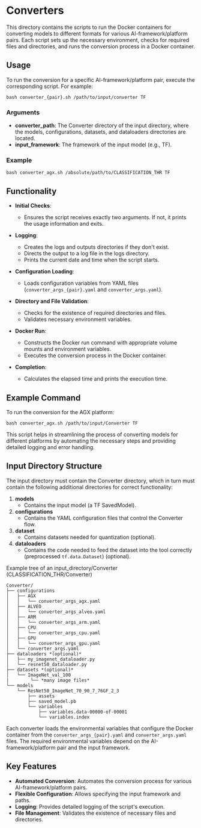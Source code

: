 # Converters

This directory contains the scripts to run the Docker containers for converting models to different formats for various AI-framework/platform pairs. Each script sets up the necessary environment, checks for required files and directories, and runs the conversion process in a Docker container.

## Usage

To run the conversion for a specific AI-framework/platform pair, execute the corresponding script. For example:

```shell
bash converter_{pair}.sh /path/to/input/converter TF
```

### Arguments

- **converter_path**: The Converter directory of the input directory, where the models, configurations, datasets, and dataloaders directories are located.
- **input_framework**: The framework of the input model (e.g., TF).

### Example

```shell
bash converter_agx.sh /absolute/path/to/CLASSIFICATION_THR TF
```

## Functionality

- **Initial Checks**:
  - Ensures the script receives exactly two arguments. If not, it prints the usage information and exits.

- **Logging**:
  - Creates the logs and outputs directories if they don't exist.
  - Directs the output to a log file in the logs directory.
  - Prints the current date and time when the script starts.

- **Configuration Loading**:
  - Loads configuration variables from YAML files (`converter_args_{pair}.yaml` and `converter_args.yaml`).

- **Directory and File Validation**:
  - Checks for the existence of required directories and files.
  - Validates necessary environment variables.

- **Docker Run**:
  - Constructs the Docker run command with appropriate volume mounts and environment variables.
  - Executes the conversion process in the Docker container.

- **Completion**:
  - Calculates the elapsed time and prints the execution time.

## Example Command

To run the conversion for the AGX platform:

```shell
bash converter_agx.sh /path/to/input/Converter TF
```

This script helps in streamlining the process of converting models for different platforms by automating the necessary steps and providing detailed logging and error handling.

## Input Directory Structure

The input directory must contain the Converter directory, which in turn must contain the following additional directories for correct functionality:

1. **models**
   - Contains the input model (a TF SavedModel).
2. **configurations**
   - Contains the YAML configuration files that control the Converter flow.
3. **dataset**
   - Contains datasets needed for quantization (optional).
4. **dataloaders**
   - Contains the code needed to feed the dataset into the tool correctly (preprocessed `tf.data.Dataset`) (optional).

Example tree of an input_directory/Converter (CLASSIFICATION_THR/Converter)

```
Converter/
├── configurations
│   ├── AGX
│   │   └── converter_args_agx.yaml
│   ├── ALVEO
│   │   └── converter_args_alveo.yaml
│   ├── ARM
│   │   └── converter_args_arm.yaml
│   ├── CPU
│   │   └── converter_args_cpu.yaml
│   ├── GPU
│   │   └── converter_args_gpu.yaml
│   └── converter_args.yaml
├── dataloaders *(optional)*
│   ├── my_imagenet_dataloader.py
│   └── resnet50_dataloader.py
├── datasets *(optional)*
│   └── ImageNet_val_100
|        └── *many image files*
└── models
    └── ResNet50_ImageNet_70_90_7_76GF_2_3
        ├── assets
        ├── saved_model.pb
        └── variables
            ├── variables.data-00000-of-00001
            └── variables.index
```

Each converter loads the environmental variables that configure the Docker container from the `converter_args_{pair}.yaml` and `converter_args.yaml` files. The required environmental variables depend on the AI-framework/platform pair and the input framework.

## Key Features

- **Automated Conversion**: Automates the conversion process for various AI-framework/platform pairs.
- **Flexible Configuration**: Allows specifying the input framework and paths.
- **Logging**: Provides detailed logging of the script's execution.
- **File Management**: Validates the existence of necessary files and directories.
